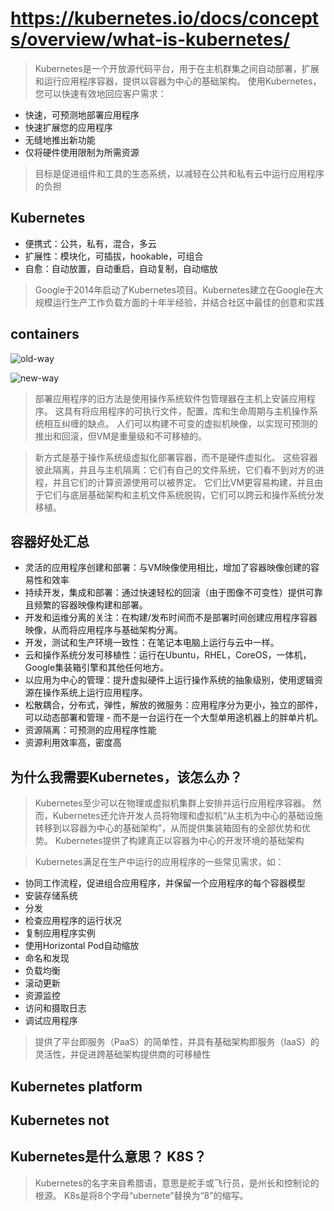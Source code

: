 # https://kubernetes.io/docs/concepts/overview/what-is-kubernetes/

> Kubernetes是一个开放源代码平台，用于在主机群集之间自动部署，扩展和运行应用程序容器，提供以容器为中心的基础架构。 使用Kubernetes，您可以快速有效地回应客户需求：

- 快速，可预测地部署应用程序
- 快速扩展您的应用程序
- 无缝地推出新功能
- 仅将硬件使用限制为所需资源

> 目标是促进组件和工具的生态系统，以减轻在公共和私有云中运行应用程序的负担

## Kubernetes

- 便携式：公共，私有，混合，多云
- 扩展性：模块化，可插拔，hookable，可组合
- 自愈：自动放置，自动重启，自动复制，自动缩放

> Google于2014年启动了Kubernetes项目。Kubernetes建立在Google在大规模运行生产工作负载方面的十年半经验，并结合社区中最佳的创意和实践

## containers

![old-way](https://kubernetes.io/images/docs/why_containers.svg)

![new-way](https://kubernetes.io/images/docs/why_containers.svg)

> 部署应用程序的旧方法是使用操作系统软件包管理器在主机上安装应用程序。 这具有将应用程序的可执行文件，配置，库和生命周期与主机操作系统相互纠缠的缺点。 人们可以构建不可变的虚拟机映像，以实现可预测的推出和回滚，但VM是重量级和不可移植的。

> 新方式是基于操作系统级虚拟化部署容器，而不是硬件虚拟化。 这些容器彼此隔离，并且与主机隔离：它们有自己的文件系统，它们看不到对方的进程，并且它们的计算资源使用可以被界定。 它们比VM更容易构建，并且由于它们与底层基础架构和主机文件系统脱钩，它们可以跨云和操作系统分发移植。

## 容器好处汇总

- 灵活的应用程序创建和部署：与VM映像使用相比，增加了容器映像创建的容易性和效率
- 持续开发，集成和部署：通过快速轻松的回滚（由于图像不可变性）提供可靠且频繁的容器映像构建和部署。
- 开发和运维分离的关注：在构建/发布时间而不是部署时间创建应用程序容器映像，从而将应用程序与基础架构分离。
- 开发，测试和生产环境一致性：在笔记本电脑上运行与云中一样。
- 云和操作系统分发可移植性：运行在Ubuntu，RHEL，CoreOS，一体机，Google集装箱引擎和其他任何地方。
- 以应用为中心的管理：提升虚拟硬件上运行操作系统的抽象级别，使用逻辑资源在操作系统上运行应用程序。
- 松散耦合，分布式，弹性，解放的微服务：应用程序分为更小，独立的部件，可以动态部署和管理 - 而不是一台运行在一个大型单用途机器上的胖单片机。
- 资源隔离：可预测的应用程序性能
- 资源利用效率高，密度高

## 为什么我需要Kubernetes，该怎么办？

> Kubernetes至少可以在物理或虚拟机集群上安排并运行应用程序容器。 然而，Kubernetes还允许开发人员将物理和虚拟机“从主机为中心的基础设施转移到以容器为中心的基础架构”，从而提供集装箱固有的全部优势和优势。 Kubernetes提供了构建真正以容器为中心的开发环境的基础架构

> Kubernetes满足在生产中运行的应用程序的一些常见需求，如：

- 协同工作流程，促进组合应用程序，并保留一个应用程序的每个容器模型
- 安装存储系统
- 分发
- 检查应用程序的运行状况
- 复制应用程序实例
- 使用Horizontal Pod自动缩放
- 命名和发现
- 负载均衡
- 滚动更新
- 资源监控
- 访问和摄取日志
- 调试应用程序

> 提供了平台即服务（PaaS）的简单性，并具有基础架构即服务（IaaS）的灵活性，并促进跨基础架构提供商的可移植性

## Kubernetes platform

## Kubernetes not

## Kubernetes是什么意思？ K8S？

> Kubernetes的名字来自希腊语，意思是舵手或飞行员，是州长和控制论的根源。 K8s是将8个字母“ubernete”替换为“8”的缩写。
